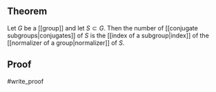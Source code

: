 ## Theorem
Let $G$ be a [[group]] and let $S\subset G$. Then the number of [[conjugate subgroups|conjugates]] of $S$ is the [[index of a subgroup|index]] of the [[normalizer of a group|normalizer]] of $S$.
## Proof
#write_proof 